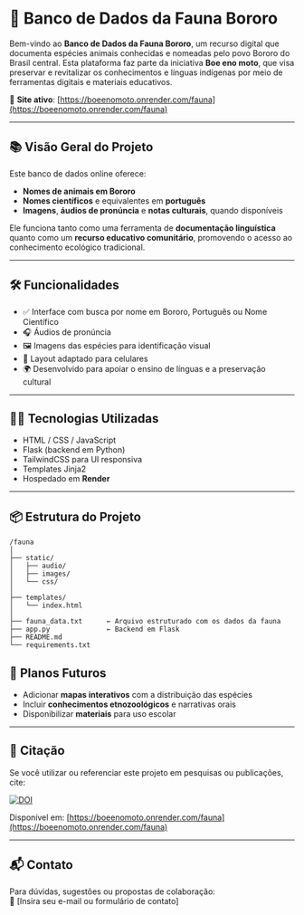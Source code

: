 # 🐾 Banco de Dados da Fauna Bororo

Bem-vindo ao **Banco de Dados da Fauna Bororo**, um recurso digital que documenta espécies animais conhecidas e nomeadas pelo povo Bororo do Brasil central. Esta plataforma faz parte da iniciativa **Boe eno moto**, que visa preservar e revitalizar os conhecimentos e línguas indígenas por meio de ferramentas digitais e materiais educativos.

🔗 **Site ativo**: [https://boeenomoto.onrender.com/fauna](https://boeenomoto.onrender.com/fauna)

---

## 📚 Visão Geral do Projeto

Este banco de dados online oferece:

- **Nomes de animais em Bororo**
- **Nomes científicos** e equivalentes em **português**
- **Imagens**, **áudios de pronúncia** e **notas culturais**, quando disponíveis

Ele funciona tanto como uma ferramenta de **documentação linguística** quanto como um **recurso educativo comunitário**, promovendo o acesso ao conhecimento ecológico tradicional.

---

## 🛠 Funcionalidades

- ✅ Interface com busca por nome em Bororo, Português ou Nome Científico  
- 🎧 Áudios de pronúncia  
- 🖼️ Imagens das espécies para identificação visual  
- 📱 Layout adaptado para celulares  
- 🌍 Desenvolvido para apoiar o ensino de línguas e a preservação cultural

---

## 🧑‍💻 Tecnologias Utilizadas

- HTML / CSS / JavaScript  
- Flask (backend em Python)  
- TailwindCSS para UI responsiva  
- Templates Jinja2  
- Hospedado em **Render**

---

## 📦 Estrutura do Projeto

```text
/fauna
│
├── static/
│   ├── audio/
│   ├── images/
│   └── css/
│
├── templates/
│   └── index.html
│
├── fauna_data.txt      ← Arquivo estruturado com os dados da fauna
├── app.py              ← Backend em Flask
├── README.md
└── requirements.txt
```

## 🚧 Planos Futuros

- Adicionar **mapas interativos** com a distribuição das espécies  
- Incluir **conhecimentos etnozoológicos** e narrativas orais  
- Disponibilizar **materiais** para uso escolar



---

## 📜 Citação

Se você utilizar ou referenciar este projeto em pesquisas ou publicações, cite:

[![DOI](https://zenodo.org/badge/992064867.svg)](https://doi.org/10.5281/zenodo.15537609)
  
Disponível em: [https://boeenomoto.onrender.com/fauna](https://boeenomoto.onrender.com/fauna)

---

## 📬 Contato

Para dúvidas, sugestões ou propostas de colaboração:  
📧 [Insira seu e-mail ou formulário de contato]
